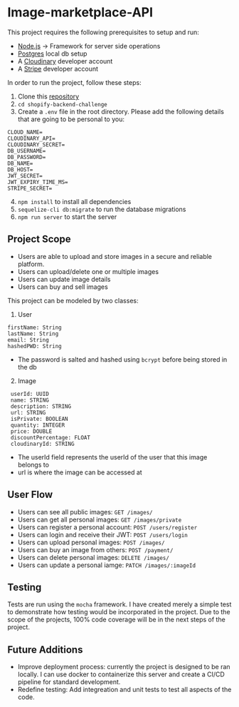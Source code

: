 # Image-marketplace-API

This project requires the following prerequisites to setup and run:

- [Node.js](https://nodejs.org/en/) -> Framework for server side operations
- [Postgres](https://www.postgresql.org/) local db setup
- A [Cloudinary](https://cloudinary.com) developer account
- A [Stripe](https://dashboard.stripe.com/register) developer account

In order to run the project, follow these steps:

1. Clone this [repository](https://github.com/hnagri52/shopify-winter-2021-challenge.git)
2. `cd shopify-backend-challenge`
3. Create a `.env` file in the root directory. Please add the following details that are going to be personal to you:

```
CLOUD_NAME=
CLOUDINARY_API=
CLOUDINARY_SECRET=
DB_USERNAME=
DB_PASSWORD=
DB_NAME=
DB_HOST=
JWT_SECRET=
JWT_EXPIRY_TIME_MS=
STRIPE_SECRET=
```

4. `npm install` to install all dependencies
5. `sequelize-cli db:migrate` to run the database migrations
6. `npm run server` to start the server

## Project Scope

- Users are able to upload and store images in a secure and reliable platform.
- Users can upload/delete one or multiple images
- Users can update image details
- Users can buy and sell images

This project can be modeled by two classes:

1. User

```
firstName: String
lastName: String
email: String
hashedPWD: String
```

- The password is salted and hashed using `bcrypt` before being stored in the db

2. Image

```
 userId: UUID
 name: STRING
 description: STRING
 url: STRING
 isPrivate: BOOLEAN
 quantity: INTEGER
 price: DOUBLE
 discountPercentage: FLOAT
 cloudinaryId: STRING
```

- The userId field represents the userId of the user that this image belongs to
- url is where the image can be accessed at

## User Flow

- Users can see all public images: `GET /images/`
- Users can get all personal images: `GET /images/private`
- Users can register a personal account: `POST /users/register`
- Users can login and receive their JWT: `POST /users/login`
- Users can upload personal images: `POST /images/`
- Users can buy an image from others: `POST /payment/`
- Users can delete personal images: `DELETE /images/`
- Users can update a personal iamge: `PATCH /images/:imageId`

## Testing

Tests are run using the `mocha` framework. I have created merely a simple test to demonstrate how testing would be incorporated in the project.
Due to the scope of the projects, 100% code coverage will be in the next steps of the project.

## Future Additions

- Improve deployment process: currently the project is designed to be ran locally. I can use docker to containerize this server and create a CI/CD pipeline for standard development.
- Redefine testing: Add integreation and unit tests to test all aspects of the code.
